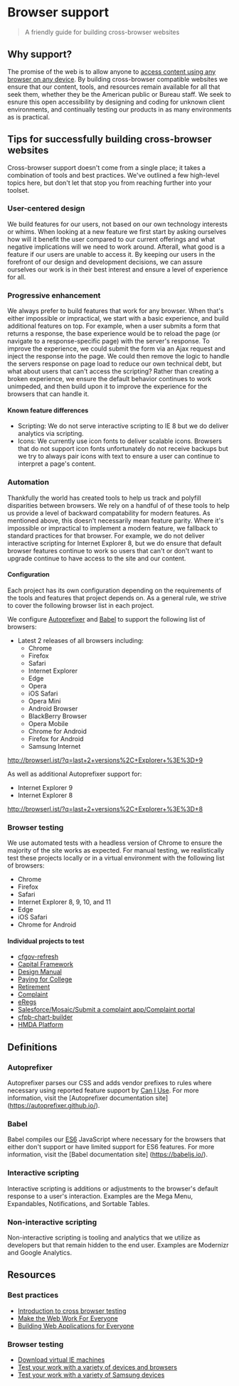 # Browser support

> A friendly guide for building cross-browser websites


## Why support?

The promise of the web is to allow anyone to [access content using any browser
on any device](https://hacks.mozilla.org/2016/07/make-the-web-work-for-everyone/).
By building cross-browser compatible websites we ensure that our content,
tools, and resources remain available for all that seek them, whether they be
the American public or Bureau staff. We seek to esnure this open accessibility
by designing and coding for unknown client environments, and continually
testing our products in as many environments as is practical.


## Tips for successfully building cross-browser websites

Cross-browser support doesn't come from a single place; it takes a combination
of tools and best practices. We've outlined a few high-level topics here, but
don't let that stop you from reaching further into your toolset.

### User-centered design

We build features for our users, not based on our own technology interests or
whims. When looking at a new feature we first start by asking ourselves how
will it benefit the user compared to our current offerings and what negative
implications will we need to work around. Afterall, what good is a feature if
our users are unable to access it. By keeping our users in the forefront of our
design and development decisions, we can assure ourselves our work is in their
best interest and ensure a level of experience for all.

### Progressive enhancement

We always prefer to build features that work for any browser. When that's
either impossible or impractical, we start with a basic experience, and build
additional features on top. For example, when a user submits a form that
returns a response, the base experience would be to reload the page (or
navigate to a response-specific page) with the server's response. To improve
the experience, we could submit the form via an Ajax request and inject the
response into the page. We could then remove the logic to handle the servers
response on page load to reduce our own technical debt, but what about users
that can't access the scripting? Rather than creating a broken experience, we
ensure the default behavior continues to work unimpeded, and then build upon
it to improve the experience for the browsers that can handle it.

#### Known feature differences

- Scripting: We do not serve interactive scripting to IE 8 but we do deliver
  analytics via scripting.
- Icons: We currently use icon fonts to deliver scalable icons. Browsers that
  do not support icon fonts unfortunately do not receive backups but we try to
  always pair icons with text to ensure a user can continue to interpret a
  page's content.

### Automation

Thankfully the world has created tools to help us track and polyfill
disparities between browsers. We rely on a handful of of these tools to help
us provide a level of backward compatability for modern features. As mentioned
above, this doesn't necessarily mean feature parity. Where it's impossible or
impractical to implement a modern feature, we fallback to standard practices
for that browser. For example, we do not deliver interactive scripting for
Internet Explorer 8, but we do ensure that default browser features continue to
work so users that can't or don't want to upgrade continue to have access to
the site and our content.

#### Configuration

Each project has its own configuration depending on the requirements of the
tools and features that project depends on. As a general rule, we strive to
cover the following browser list in each project.

We configure [Autoprefixer](#autoprefixer) and [Babel](#babel) to support
the following list of browsers:

- Latest 2 releases of all browsers including:
    - Chrome
    - Firefox
    - Safari
    - Internet Explorer
    - Edge
    - Opera
    - iOS Safari
    - Opera Mini
    - Android Browser
    - BlackBerry Browser
    - Opera Mobile
    - Chrome for Android
    - Firefox for Android
    - Samsung Internet

http://browserl.ist/?q=last+2+versions%2C+Explorer+%3E%3D+9

As well as additional Autoprefixer support for:

- Internet Explorer 9
- Internet Explorer 8

http://browserl.ist/?q=last+2+versions%2C+Explorer+%3E%3D+8

### Browser testing

We use automated tests with a headless version of Chrome to ensure the majority
of the site works as expected. For manual testing, we realistically test these
projects locally or in a virtual environment with the following list of
browsers:

- Chrome
- Firefox
- Safari
- Internet Explorer 8, 9, 10, and 11
- Edge
- iOS Safari
- Chrome for Android

#### Individual projects to test

- [cfgov-refresh](https://github.com/cfpb/cfgov-refresh/blob/master/CONTRIBUTING.md#browser-support)
- [Capital Framework](https://github.com/cfpb/capital-framework/blob/canary/CONTRIBUTING.md#browser-support)
- [Design Manual](https://github.com/cfpb/design-manual/blob/gh-pages/CONTRIBUTING.md#browser-support)
- [Paying for College](https://github.com/cfpb/college-costs/blob/master/CONTRIBUTING.md#browser-support)
- [Retirement](https://github.com/cfpb/retirement/blob/master/CONTRIBUTING.md#browser-support)
- [Complaint](https://github.com/cfpb/complaint/blob/master/CONTRIBUTING.md#browser-support)
- [eRegs](https://github.com/cfpb/eregs-2.0/blob/master/CONTRIBUTING.md#browser-support)
- [Salesforce/Mosaic/Submit a complaint app/Complaint portal]([GHE]/Mosaic/mosaic-toolbelt/blob/master/CONTRIBUTING.md#browser-support)
- [cfpb-chart-builder](https://github.com/cfpb/cfpb-chart-builder/blob/master/CONTRIBUTING.md#browser-support)
- [HMDA Platform](https://github.com/cfpb/hmda-platform/blob/master/CONTRIBUTING.md#browser-support)

## Definitions

### Autoprefixer

Autoprefixer parses our CSS and adds vendor prefixes to rules where necessary
using reported feature support by [Can I Use](https://caniuse.com/). For more
information, visit the [Autoprefixer documentation site]
(https://autoprefixer.github.io/).

### Babel

Babel compiles our [ES6](http://es6-features.org/) JavaScript where necessary
for the browsers that either don't support or have limited support for ES6
features. For more information, visit the [Babel documentation site]
(https://babeljs.io/).

### Interactive scripting

Interactive scripting is additions or adjustments to the browser's default
response to a user's interaction. Examples are the Mega Menu, Expandables,
Notifications, and Sortable Tables.

### Non-interactive scripting

Non-interactive scripting is tooling and analytics that we utilize as
developers but that remain hidden to the end user. Examples are Modernizr and
Google Analytics.


## Resources

### Best practices

- [Introduction to cross browser testing](https://developer.mozilla.org/en-US/docs/Learn/Tools_and_testing/Cross_browser_testing/Introduction)
- [Make the Web Work For Everyone](https://hacks.mozilla.org/2016/07/make-the-web-work-for-everyone/)
- [Building Web Applications for Everyone](https://github.com/ascott1/ethical-web-dev/blob/master/web-apps-for-everyone/02-progressive-enhancement.md)

### Browser testing

- [Download virtual IE machines](https://developer.microsoft.com/en-us/microsoft-edge/tools/vms/)
- [Test your work with a variety of devices and browsers](https://saucelabs.com/beta/dashboard/tests)
- [Test your work with a variety of Samsung devices](http://developer.samsung.com/remotetestlab/rtlDeviceList.action#)
